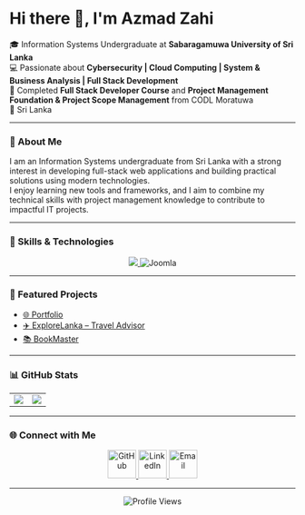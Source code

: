 # Hi there 👋, I'm Azmad Zahi

🎓 Information Systems Undergraduate at **Sabaragamuwa University of Sri Lanka**  
💻 Passionate about **Cybersecurity | Cloud Computing | System & Business Analysis | Full Stack Development**  
🌱 Completed **Full Stack Developer Course** and **Project Management Foundation & Project Scope Management** from CODL Moratuwa  
📍 Sri Lanka

---

### 📝 About Me
I am an Information Systems undergraduate from Sri Lanka with a strong interest in developing full-stack web applications and building practical solutions using modern technologies.  
I enjoy learning new tools and frameworks, and I aim to combine my technical skills with project management knowledge to contribute to impactful IT projects.

---

### 🚀 Skills & Technologies

<p align="center">
  <a href="https://skillicons.dev">
    <img src="https://skillicons.dev/icons?i=python,java,php,js,ts,react,angular,nodejs,express,sqlite,git,github&perline=12" />
  </a>
  <img src="https://img.shields.io/badge/Joomla-FF1B2D?style=for-the-badge&logo=joomla&logoColor=white" alt="Joomla" />
</p>

---

### 📌 Featured Projects  
- [🌐 Portfolio](https://github.com/a-zahi2002/Portfolio)  
- [✈️ ExploreLanka – Travel Advisor](https://github.com/a-zahi2002/ExploreLanka-TravelAdvisor-web)  
- [📚 BookMaster](https://github.com/a-zahi2002/BookMaster)  

---

### 📊 GitHub Stats

<table>
<tr>
<td><img src="https://github-readme-stats.vercel.app/api?username=a-zahi2002&show_icons=true&theme=tokyonight" /></td>
<td><img src="https://github-readme-stats.vercel.app/api/top-langs/?username=a-zahi2002&layout=compact&theme=tokyonight" /></td>
</tr>
</table>

---

### 🌐 Connect with Me  

<p align="center">
  <a href="https://github.com/a-zahi2002" target="_blank">
    <img src="https://img.icons8.com/ios-glyphs/50/000000/github.png" alt="GitHub" width="50" height="50"/>
  </a>
  <a href="https://www.linkedin.com/in/a-zahi-faleel-a929411aa" target="_blank">
    <img src="https://img.icons8.com/ios-filled/50/0077B5/linkedin.png" alt="LinkedIn" width="50" height="50"/>
  </a>
  <a href="mailto:a.zahi2002@gmail.com" target="_blank">
    <img src="https://img.icons8.com/ios-filled/50/D14836/gmail.png" alt="Email" width="50" height="50"/>
  </a>
</p>

---

<p align="center">
  <img src="https://komarev.com/ghpvc/?username=a-zahi2002&label=Profile%20views&color=0e75b6&style=flat" alt="Profile Views" />
</p>
